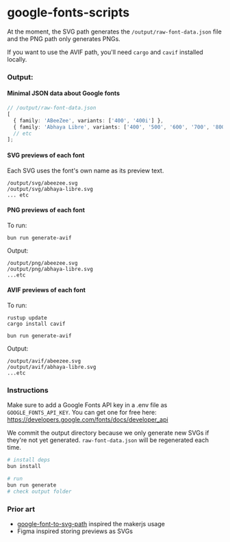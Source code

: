 # google-fonts-scripts

At the moment, the SVG path generates the `/output/raw-font-data.json` file and the PNG path only generates PNGs.

If you want to use the AVIF path, you'll need `cargo` and `cavif` installed locally.

### Output:

#### Minimal JSON data about Google fonts

```ts
// /output/raw-font-data.json
[
  { family: 'ABeeZee', variants: ['400', '400i'] },
  { family: 'Abhaya Libre', variants: ['400', '500', '600', '700', '800'] },
  // etc
];
```

#### SVG previews of each font

Each SVG uses the font's own name as its preview text.

```
/output/svg/abeezee.svg
/output/svg/abhaya-libre.svg
... etc
```

#### PNG previews of each font

To run:

```
bun run generate-avif
```

Output:

```
/output/png/abeezee.svg
/output/png/abhaya-libre.svg
...etc
```

#### AVIF previews of each font

To run:

```
rustup update
cargo install cavif

bun run generate-avif
```

Output:

```
/output/avif/abeezee.svg
/output/avif/abhaya-libre.svg
...etc
```

### Instructions

Make sure to add a Google Fonts API key in a .env file as `GOOGLE_FONTS_API_KEY`. You can get one for free here: https://developers.google.com/fonts/docs/developer_api

We commit the output directory because we only generate new SVGs if they're not yet generated. `raw-font-data.json` will be regenerated each time.

```bash
# install deps
bun install

# run
bun run generate
# check output folder
```

### Prior art

- [google-font-to-svg-path](https://github.com/danmarshall/google-font-to-svg-path) inspired the makerjs usage
- Figma inspired storing previews as SVGs
